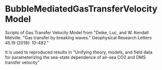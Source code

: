 # BubbleMediatedGasTransferVelocityModel
Scripts of Gas Transfer Velocity Model from "Deike, Luc, and W. Kendall Melville. "Gas transfer by breaking waves." Geophysical Research Letters 45.19 (2018): 10-482."

It is used to reproduced results in "Unifying theory, models, and field data for parameterizing the sea-state dependence of air-sea CO2 and DMS transfer velocity"
